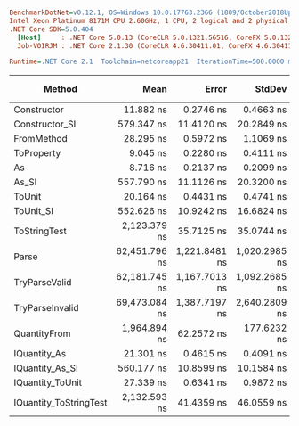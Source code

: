 ``` ini

BenchmarkDotNet=v0.12.1, OS=Windows 10.0.17763.2366 (1809/October2018Update/Redstone5)
Intel Xeon Platinum 8171M CPU 2.60GHz, 1 CPU, 2 logical and 2 physical cores
.NET Core SDK=5.0.404
  [Host]     : .NET Core 5.0.13 (CoreCLR 5.0.1321.56516, CoreFX 5.0.1321.56516), X64 RyuJIT
  Job-VOIRJM : .NET Core 2.1.30 (CoreCLR 4.6.30411.01, CoreFX 4.6.30411.02), X64 RyuJIT

Runtime=.NET Core 2.1  Toolchain=netcoreapp21  IterationTime=500.0000 ms  

```
|                 Method |          Mean |         Error |        StdDev |  Gen 0 |  Gen 1 | Gen 2 | Allocated |
|----------------------- |--------------:|--------------:|--------------:|-------:|-------:|------:|----------:|
|            Constructor |     11.882 ns |     0.2746 ns |     0.4663 ns |      - |      - |     - |         - |
|         Constructor_SI |    579.347 ns |    11.4120 ns |    20.2849 ns | 0.0277 |      - |     - |     192 B |
|             FromMethod |     28.295 ns |     0.5972 ns |     1.1069 ns |      - |      - |     - |         - |
|             ToProperty |      9.045 ns |     0.2280 ns |     0.4111 ns |      - |      - |     - |         - |
|                     As |      8.716 ns |     0.2137 ns |     0.2099 ns |      - |      - |     - |         - |
|                  As_SI |    557.790 ns |    11.1126 ns |    20.3200 ns | 0.0278 |      - |     - |     192 B |
|                 ToUnit |     20.164 ns |     0.4431 ns |     0.4741 ns |      - |      - |     - |         - |
|              ToUnit_SI |    552.626 ns |    10.9242 ns |    16.6824 ns | 0.0278 |      - |     - |     192 B |
|           ToStringTest |  2,123.379 ns |    35.7125 ns |    35.0744 ns | 0.1399 |      - |     - |     952 B |
|                  Parse | 62,451.796 ns | 1,221.8481 ns | 1,020.2985 ns | 6.8384 | 0.2442 |     - |   44816 B |
|          TryParseValid | 62,181.745 ns | 1,167.7013 ns | 1,092.2685 ns | 6.7525 | 0.2501 |     - |   44792 B |
|        TryParseInvalid | 69,473.084 ns | 1,387.7197 ns | 2,640.2809 ns | 6.7150 | 0.2686 |     - |   44392 B |
|           QuantityFrom |  1,964.894 ns |    62.2572 ns |   177.6232 ns |      - |      - |     - |      56 B |
|           IQuantity_As |     21.301 ns |     0.4615 ns |     0.4091 ns | 0.0037 |      - |     - |      24 B |
|        IQuantity_As_SI |    560.177 ns |    10.8599 ns |    10.1584 ns | 0.0273 |      - |     - |     192 B |
|       IQuantity_ToUnit |     27.339 ns |     0.6341 ns |     0.9872 ns | 0.0087 |      - |     - |      56 B |
| IQuantity_ToStringTest |  2,132.593 ns |    41.4359 ns |    46.0559 ns | 0.1398 |      - |     - |     952 B |
